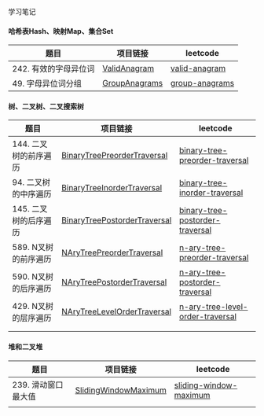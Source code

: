 学习笔记







#### 哈希表Hash、映射Map、集合Set
| 题目 | 项目链接 | leetcode |
|---|---|---|
| 242. 有效的字母异位词 | [ValidAnagram](leetcode/ValidAnagram.java) | [valid-anagram](https://leetcode-cn.com/problems/valid-anagram/) |
| 49. 字母异位词分组 | [GroupAnagrams](leetcode/GroupAnagrams.java) | [group-anagrams](https://leetcode-cn.com/problems/group-anagrams/) |

#### 树、二叉树、二叉搜索树
| 题目 | 项目链接 | leetcode |
|---|---|---|
| 144. 二叉树的前序遍历 | [BinaryTreePreorderTraversal](leetcode/BinaryTreePreorderTraversal.java) | [binary-tree-preorder-traversal](https://leetcode-cn.com/problems/binary-tree-preorder-traversal/) |
| 94. 二叉树的中序遍历 | [BinaryTreeInorderTraversal](leetcode/BinaryTreeInorderTraversal.java) | [binary-tree-inorder-traversal](https://leetcode-cn.com/problems/binary-tree-inorder-traversal/) |
| 145. 二叉树的后序遍历 | [BinaryTreePostorderTraversal](leetcode/BinaryTreePostorderTraversal.java) | [binary-tree-postorder-traversal](https://leetcode-cn.com/problems/binary-tree-postorder-traversal/) |
| 589. N叉树的前序遍历 | [NAryTreePreorderTraversal](leetcode/NAryTreePreorderTraversal.java) | [n-ary-tree-preorder-traversal](https://leetcode-cn.com/problems/n-ary-tree-preorder-traversal/) |
| 590. N叉树的后序遍历 | [NAryTreePostorderTraversal](leetcode/NAryTreePostorderTraversal.java) | [n-ary-tree-postorder-traversal](https://leetcode-cn.com/problems/n-ary-tree-postorder-traversal/) |
| 429. N叉树的层序遍历 | [NAryTreeLevelOrderTraversal](leetcode/NAryTreeLevelOrderTraversal.java) | [n-ary-tree-level-order-traversal](https://leetcode-cn.com/problems/n-ary-tree-level-order-traversal/) |
|  | []() | []() |
|  |  |  |



#### 堆和二叉堆
| 题目 | 项目链接 | leetcode |
|---|---|---|
| 239. 滑动窗口最大值 | [SlidingWindowMaximum](leetcode/SlidingWindowMaximum.java) | [sliding-window-maximum](https://leetcode-cn.com/problems/sliding-window-maximum/) |
|  |  |  |
